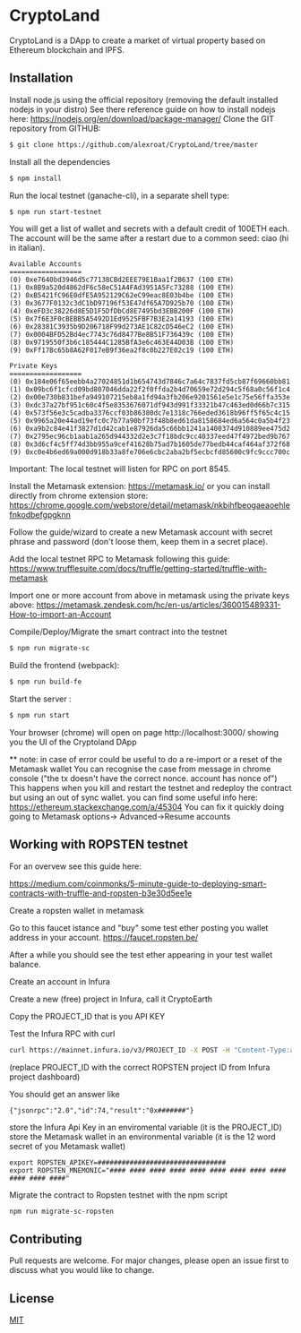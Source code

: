 # CryptoLand

CryptoLand is a DApp to create a market of virtual property based on Ethereum blockchain and IPFS.

## Installation

Install node.js using the official repository (removing the default installed nodejs in your distro)
See there reference guide on how to install nodejs here: https://nodejs.org/en/download/package-manager/
Clone the GIT repository from GITHUB:

```bash
$ git clone https://github.com/alexroat/CryptoLand/tree/master
```

Install all the dependencies
```bash
$ npm install
```

Run the local testnet (ganache-cli), in a separate shell type:
```bash
$ npm run start-testnet
```

You will get a list of wallet and secrets with a default credit of 100ETH each.
The account will be the same after a restart due to a common seed: ciao (hi in italian).

```
Available Accounts
==================
(0) 0xe7640bd3946d5c77138CBd2EEE79E1Baa1f2B637 (100 ETH)
(1) 0x8B9a520d4862dF6c58eC51A4FAd3951A5Fc73288 (100 ETH)
(2) 0xB5421fC96E0dfE5A952129C62eC99eac8E03b4be (100 ETH)
(3) 0x3677F0132c3dC1bD97196f53E47df65A7D925b70 (100 ETH)
(4) 0xeFD3c38226d8E5D1F5DfDbCd8E7495bd3EBB200F (100 ETH)
(5) 0x7f6E3F0cBEBB5A5492D1Ed9525FBF7B3E2a14193 (100 ETH)
(6) 0x28381C3935b9D206718F99d273AE1C82cD546eC2 (100 ETH)
(7) 0x0004BFD52Bd4ec7743c76d8477Be8B51F736439c (100 ETH)
(8) 0x9719550f3b6c185444C1285BfA3e6c463E44D03B (100 ETH)
(9) 0xFf17Bc65b8A62F017eB9f36ea2f8c0b227E02c19 (100 ETH)

Private Keys
==================
(0) 0x184e06f65eebb4a27024851d1b654743d7846c7a64c7837fd5cb87f69660bb81
(1) 0x09bc6f1cfcd09bd807046dda22f2f0ffda2b4d70659e72d294c5f68a0c56f1c4
(2) 0x00e730b831befa949107215eb8a1fd94a3fb206e9201561e5e1c75e56ffa353e
(3) 0xdc37a27bf951c60c4f5e8353676071df943d991f33321b47c463ed0d66b7c315
(4) 0x573f56e3c5cadba3376ccf03b86380dc7e1318c766eded3618b96ff5f65c4c15
(5) 0x9965a20e44ad19efc0c7b77a90bf73f48b8ed61da8158684ed6a564c0a5b4f23
(6) 0xa9b2c84e41f3827d1d42cab1e87926da5c66bb1241a1400374d910889ee475d2
(7) 0x2795ec96cb1aab1a265d944332d2e3c7f18bdc9cc40337eed47f4972bed9b767
(8) 0x3d6cf4c5ff74d3bb955a9cef41628b75ad7b1605de77bedb44caf464af372f68
(9) 0xc0e4b6ed69a000d918b33a8fe706e6cbc2aba2bf5ecbcfd85600c9fc9ccc700c
```

Important: The local testnet will listen for RPC on port 8545.

Install the Metamask extension: https://metamask.io/ or you can install directly from chrome extension store: https://chrome.google.com/webstore/detail/metamask/nkbihfbeogaeaoehlefnkodbefgpgknn

Follow the guide/wizard to create a new Metamask account with secret phrase and password (don't loose them, keep them in a secret place).

Add the local testnet RPC to Metamask following this guide: https://www.trufflesuite.com/docs/truffle/getting-started/truffle-with-metamask


Import one or more account from above in metamask using the private keys above: https://metamask.zendesk.com/hc/en-us/articles/360015489331-How-to-import-an-Account

Compile/Deploy/Migrate the smart contract into the testnet
```bash
$ npm run migrate-sc
```

Build the frontend (webpack):
```bash
$ npm run build-fe
```


Start the server :
```bash
$ npm run start
```

Your browser (chrome) will open on page http://localhost:3000/ showing you the UI of the Cryptoland DApp


** note: in case of error could be useful to do a re-import or a reset of the Metamask wallet
You can recognise the case from message in chrome console ("the tx doesn't have the correct nonce. account has nonce of")
This happens when you kill and restart the testnet and redeploy the contract but using an out of sync wallet.
you can find some useful info here: https://ethereum.stackexchange.com/a/45304
You can fix it quickly doing going to Metamask options-> Advanced->Resume accounts


## Working with ROPSTEN testnet
For an overvew see this guide here:

https://medium.com/coinmonks/5-minute-guide-to-deploying-smart-contracts-with-truffle-and-ropsten-b3e30d5ee1e

Create a ropsten wallet in metamask

Go to this faucet istance and "buy" some test ether posting you wallet address in your account.
https://faucet.ropsten.be/

After a while you should see the test ether appearing in your test wallet balance.

Create an account in Infura

Create a new (free) project in Infura, call it CryptoEarth

Copy the PROJECT_ID that is you API KEY

Test the Infura RPC with curl
```bash
curl https://mainnet.infura.io/v3/PROJECT_ID -X POST -H "Content-Type:application/json" -d '{"jsonrpc":"2.0","method":"eth_blockNumber","params":[],"id":74}'
```

(replace PROJECT_ID with the correct ROPSTEN project ID from Infura project dashboard)

You should get an answer like

```
{"jsonrpc":"2.0","id":74,"result":"0x#######"}
```


store the Infura Api Key in an enviromental variable (it is the PROJECT_ID)
store the Metamask wallet in an environmental variable (it is the 12 word secret of you Metamask wallet)
```
export ROPSTEN_APIKEY=################################
export ROPSTEN_MNEMONIC="#### #### #### #### #### #### #### #### #### #### #### ####"
```

Migrate the contract to Ropsten testnet with the npm script
```bash
npm run migrate-sc-ropsten
```

## Contributing
Pull requests are welcome. For major changes, please open an issue first to discuss what you would like to change.


## License
[MIT](https://choosealicense.com/licenses/mit/)
